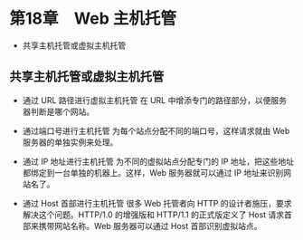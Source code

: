 # 第18章　Web 主机托管

- 共享主机托管或虚拟主机托管

## 共享主机托管或虚拟主机托管

- 通过 URL 路径进行虚拟主机托管
在 URL 中增添专门的路径部分，以便服务器判断是哪个网站。

- 通过端口号进行主机托管
为每个站点分配不同的端口号，这样请求就由 Web 服务器的单独实例来处理。

- 通过 IP 地址进行主机托管
为不同的虚拟站点分配专门的 IP 地址，把这些地址都绑定到一台单独的机器上。这样，Web 服务器就可以通过 IP 地址来识别网站名了。

- 通过 Host 首部进行主机托管
很多 Web 托管者向 HTTP 的设计者施压，要求解决这个问题。HTTP/1.0 的增强版和 HTTP/1.1 的正式版定义了 Host 请求首部来携带网站名称。Web 服务器可以通过 Host 首部识别虚拟站点。
